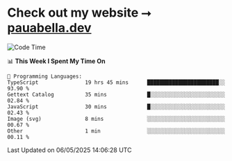 # Check out my website ⭢ [pauabella.dev](https://pauabella.dev)

<!--START_SECTION:waka-->
![Code Time](http://img.shields.io/badge/Code%20Time-4%2C396%20hrs%2022%20mins-blue)

📊 **This Week I Spent My Time On** 

```text
💬 Programming Languages: 
TypeScript               19 hrs 45 mins      ███████████████████████░░   93.90 % 
Gettext Catalog          35 mins             █░░░░░░░░░░░░░░░░░░░░░░░░   02.84 % 
JavaScript               30 mins             █░░░░░░░░░░░░░░░░░░░░░░░░   02.43 % 
Image (svg)              8 mins              ░░░░░░░░░░░░░░░░░░░░░░░░░   00.67 % 
Other                    1 min               ░░░░░░░░░░░░░░░░░░░░░░░░░   00.11 % 
```


 Last Updated on 06/05/2025 14:06:28 UTC
<!--END_SECTION:waka-->
